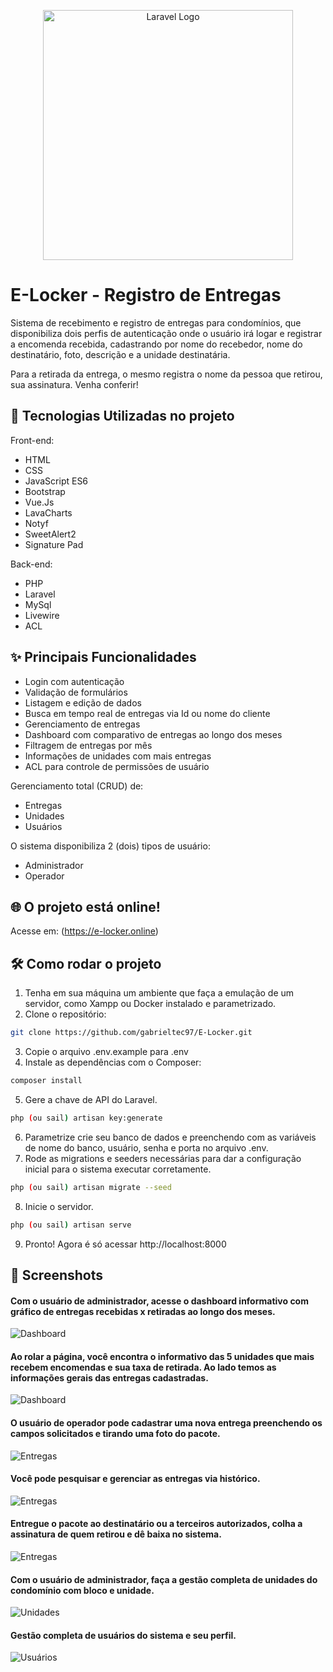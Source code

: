 <p align="center"><a href="https://laravel.com" target="_blank"><img src="https://raw.githubusercontent.com/laravel/art/master/logo-lockup/5%20SVG/2%20CMYK/1%20Full%20Color/laravel-logolockup-cmyk-red.svg" width="400" alt="Laravel Logo"></a></p>

# E-Locker - Registro de Entregas
Sistema de recebimento e registro de entregas para condomínios, que disponibiliza dois perfis de autenticação onde o usuário irá logar e registrar a encomenda recebida, cadastrando por nome do recebedor, nome do destinatário, foto, descrição e a unidade destinatária. 

Para a retirada da entrega, o mesmo registra o nome da pessoa que retirou, sua assinatura. Venha conferir!

## 🚀 Tecnologias Utilizadas no projeto

Front-end:
- HTML
- CSS
- JavaScript ES6
- Bootstrap
- Vue.Js
- LavaCharts
- Notyf
- SweetAlert2
- Signature Pad

Back-end:
- PHP
- Laravel
- MySql
- Livewire
- ACL

## ✨ Principais Funcionalidades

- Login com autenticação
- Validação de formulários
- Listagem e edição de dados
- Busca em tempo real de entregas via Id ou nome do cliente
- Gerenciamento de entregas
- Dashboard com comparativo de entregas ao longo dos meses
- Filtragem de entregas por mês
- Informações de unidades com mais entregas
- ACL para controle de permissões de usuário

Gerenciamento total (CRUD) de:

- Entregas
- Unidades
- Usuários

O sistema disponibiliza 2 (dois) tipos de usuário:

- Administrador
- Operador

## 🌐 O projeto está online!

Acesse em: (https://e-locker.online)

## 🛠️ Como rodar o projeto

1. Tenha em sua máquina um ambiente que faça a emulação de um servidor, como Xampp ou Docker instalado e parametrizado.
2. Clone o repositório:
```bash
git clone https://github.com/gabrieltec97/E-Locker.git
```
3. Copie o arquivo .env.example para .env
4. Instale as dependências com o Composer:
```bash
composer install
```
5. Gere a chave de API do Laravel.
```bash
php (ou sail) artisan key:generate
```
6. Parametrize crie seu banco de dados e preenchendo com as variáveis de nome do banco, usuário, senha e porta no arquivo .env.
7. Rode as migrations e seeders necessárias para dar a configuração inicial para o sistema executar corretamente.
```bash
php (ou sail) artisan migrate --seed
```
8. Inicie o servidor.
```bash
php (ou sail) artisan serve
```
9. Pronto! Agora é só acessar http://localhost:8000

## 📸 Screenshots

<h4>Com o usuário de administrador, acesse o dashboard informativo com gráfico de entregas recebidas x retiradas ao longo dos meses.</h4>

![Dashboard](assets/dashboard-parte1.png)

<h4>Ao rolar a página, você encontra o informativo das 5 unidades que mais recebem encomendas e sua taxa de retirada. Ao lado temos as informações gerais das entregas cadastradas.</h4>

![Dashboard](assets/dashboard-parte2.png)

<h4>O usuário de operador pode cadastrar uma nova entrega preenchendo os campos solicitados e tirando uma foto do pacote.</h4>

![Entregas](assets/nova-entrega.png)

<h4>Você pode pesquisar e gerenciar as entregas via histórico.</h4>

![Entregas](assets/historico-entregas.png)

<h4>Entregue o pacote ao destinatário ou a terceiros autorizados, colha a assinatura de quem retirou e dê baixa no sistema.</h4>

![Entregas](assets/retirada-entrega.png)

<h4>Com o usuário de administrador, faça a gestão completa de unidades do condomínio com bloco e unidade.</h4>

![Unidades](assets/unidades.png)

<h4>Gestão completa de usuários do sistema e seu perfil.</h4>

![Usuários](assets/usuarios.png)
